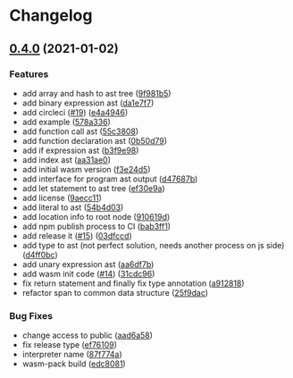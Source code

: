 # Changelog

## [0.4.0](https://www.github.com/gengjiawen/monkey-rust/compare/v0.3.0...v0.4.0) (2021-01-02)


### Features

* add array and hash to ast tree ([9f981b5](https://www.github.com/gengjiawen/monkey-rust/commit/9f981b53b9734c4f59278cf8aa34ff7f5eb99653))
* add binary expression ast ([da1e7f7](https://www.github.com/gengjiawen/monkey-rust/commit/da1e7f799873914001437b92dfc86c6b717f092b))
* add circleci ([#19](https://www.github.com/gengjiawen/monkey-rust/issues/19)) ([e4a4946](https://www.github.com/gengjiawen/monkey-rust/commit/e4a494691e9fbf39cd15c56f9ab436d0f6b61782))
* add example ([578a336](https://www.github.com/gengjiawen/monkey-rust/commit/578a336fad1cb51f75ab106aab7c26e601890840))
* add function call ast ([55c3808](https://www.github.com/gengjiawen/monkey-rust/commit/55c3808d42611b9fd3ba592d7d599792553297b7))
* add function declaration ast ([0b50d79](https://www.github.com/gengjiawen/monkey-rust/commit/0b50d79633a25f827b92a56d195d420063aac930))
* add if expression ast ([b3f9e98](https://www.github.com/gengjiawen/monkey-rust/commit/b3f9e983853d414236bfed691f9e3b9a9a327ba1))
* add index ast ([aa31ae0](https://www.github.com/gengjiawen/monkey-rust/commit/aa31ae0a7db9b45584c0b9a2ef50352c6a762866))
* add initial wasm version ([f3e24d5](https://www.github.com/gengjiawen/monkey-rust/commit/f3e24d5138f81abf6f211a9f43ae67a122075937))
* add interface for program ast output ([d47687b](https://www.github.com/gengjiawen/monkey-rust/commit/d47687bfbc5412e89b3d92f102bb17b778ec670a))
* add let statement to ast tree ([ef30e9a](https://www.github.com/gengjiawen/monkey-rust/commit/ef30e9a9eafdec8661aedc6c979d201c72bd9c78))
* add license ([9aecc11](https://www.github.com/gengjiawen/monkey-rust/commit/9aecc11aa9217d6fecdb1339f2acdcbce8ee183e))
* add literal to ast ([54b4d03](https://www.github.com/gengjiawen/monkey-rust/commit/54b4d03adf1364f6190a38c234d38497335b818b))
* add location info to root node ([910619d](https://www.github.com/gengjiawen/monkey-rust/commit/910619d0522f66c7688b54ac2bf975f7b9caa5f8))
* add npm publish process to CI ([bab3ff1](https://www.github.com/gengjiawen/monkey-rust/commit/bab3ff197f9b04bd6420e5127c89f8f6aee5eb4e))
* add release it ([#15](https://www.github.com/gengjiawen/monkey-rust/issues/15)) ([03dfccd](https://www.github.com/gengjiawen/monkey-rust/commit/03dfccd12e2cec6a3f7ab81975899976def81602))
* add type to ast (not perfect solution, needs another process on js side) ([d4ff0bc](https://www.github.com/gengjiawen/monkey-rust/commit/d4ff0bc1c6aafa534c64ad2134bf350444fd925d))
* add unary expression ast ([aa6df7b](https://www.github.com/gengjiawen/monkey-rust/commit/aa6df7b0fff8bce584e509dc8cf67a01191c025d))
* add wasm init code ([#14](https://www.github.com/gengjiawen/monkey-rust/issues/14)) ([31cdc96](https://www.github.com/gengjiawen/monkey-rust/commit/31cdc96afe5951e5c9dae576fe552981c25af34c))
* fix return statement and finally fix type annotation ([a912818](https://www.github.com/gengjiawen/monkey-rust/commit/a912818b130d3cc998b11b8fddc181f84a0f14f9))
* refactor span to common data structure ([25f9dac](https://www.github.com/gengjiawen/monkey-rust/commit/25f9dacb04a592517528b107aa18847435b6c104))


### Bug Fixes

* change access to public ([aad6a58](https://www.github.com/gengjiawen/monkey-rust/commit/aad6a58b7203c3069dd45ee0d4a92ca047cb276f))
* fix release type ([ef76109](https://www.github.com/gengjiawen/monkey-rust/commit/ef76109c074faf6a258d0df9d0ff7aefafc5b9e5))
* interpreter name ([87f774a](https://www.github.com/gengjiawen/monkey-rust/commit/87f774a56489f509583dad8f0b456583a27f93bd))
* wasm-pack build ([edc8081](https://www.github.com/gengjiawen/monkey-rust/commit/edc8081cf2125f6873e039f9797f5c94664e6eec))
